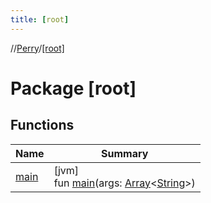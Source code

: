 ```yaml
---
title: [root]
---
```

//[Perry](../../index.html)/[[root]](index.html)



# Package [root]



## Functions


| Name | Summary |
|---|---|
| [main](main.html) | [jvm]<br>fun [main](main.html)(args: [Array](https://kotlinlang.org/api/latest/jvm/stdlib/kotlin/-array/index.html)&lt;[String](https://kotlinlang.org/api/latest/jvm/stdlib/kotlin/-string/index.html)&gt;) |

